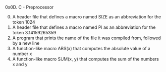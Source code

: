 0x0D. C - Preprocessor

0. A header file that defines a macro named SIZE as an abbreviation for the token 1024
1. A header file that defines a macro named PI as an abbreviation for the token 3.14159265359
2. A  program that prints the name of the file it was compiled from, followed by a new line
3. A function-like macro ABS(x) that computes the absolute value of a number x
4. A function-like macro SUM(x, y) that computes the sum of the numbers x and y
